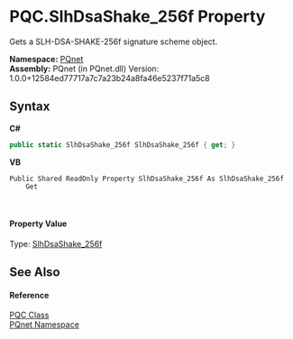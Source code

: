 # PQC.SlhDsaShake_256f Property 
 

Gets a SLH-DSA-SHAKE-256f signature scheme object.

**Namespace:**&nbsp;<a href="fc4f881f-e121-9cf0-ed49-65bf6b5a005d.md">PQnet</a><br />**Assembly:**&nbsp;PQnet (in PQnet.dll) Version: 1.0.0+12584ed77717a7c7a23b24a8fa46e5237f71a5c8

## Syntax

**C#**<br />
``` C#
public static SlhDsaShake_256f SlhDsaShake_256f { get; }
```

**VB**<br />
``` VB
Public Shared ReadOnly Property SlhDsaShake_256f As SlhDsaShake_256f
	Get
```

<br />

#### Property Value
Type: <a href="0da939c6-843b-edd7-e3cb-975c85d78296.md">SlhDsaShake_256f</a>

## See Also


#### Reference
<a href="80837ae2-f212-0d05-93e2-94dabbb73c7f.md">PQC Class</a><br /><a href="fc4f881f-e121-9cf0-ed49-65bf6b5a005d.md">PQnet Namespace</a><br />